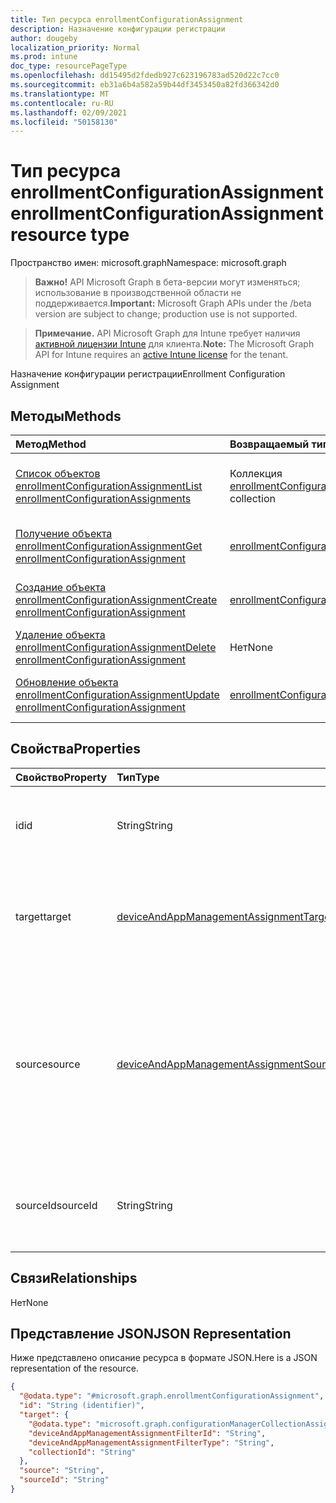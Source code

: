 ```yaml
---
title: Тип ресурса enrollmentConfigurationAssignment
description: Назначение конфигурации регистрации
author: dougeby
localization_priority: Normal
ms.prod: intune
doc_type: resourcePageType
ms.openlocfilehash: dd15495d2fdedb927c623196783ad520d22c7cc0
ms.sourcegitcommit: eb31a6b4a582a59b44df3453450a82fd366342d0
ms.translationtype: MT
ms.contentlocale: ru-RU
ms.lasthandoff: 02/09/2021
ms.locfileid: "50158130"
---
```

# <a name="enrollmentconfigurationassignment-resource-type"></a><span data-ttu-id="2ffeb-103">Тип ресурса enrollmentConfigurationAssignment</span><span class="sxs-lookup"><span data-stu-id="2ffeb-103">enrollmentConfigurationAssignment resource type</span></span>

<span data-ttu-id="2ffeb-104">Пространство имен: microsoft.graph</span><span class="sxs-lookup"><span data-stu-id="2ffeb-104">Namespace: microsoft.graph</span></span>

> <span data-ttu-id="2ffeb-105">**Важно!** API Microsoft Graph в бета-версии могут изменяться; использование в производственной области не поддерживается.</span><span class="sxs-lookup"><span data-stu-id="2ffeb-105">**Important:** Microsoft Graph APIs under the /beta version are subject to change; production use is not supported.</span></span>

> <span data-ttu-id="2ffeb-106">**Примечание.** API Microsoft Graph для Intune требует наличия [активной лицензии Intune](https://go.microsoft.com/fwlink/?linkid=839381) для клиента.</span><span class="sxs-lookup"><span data-stu-id="2ffeb-106">**Note:** The Microsoft Graph API for Intune requires an [active Intune license](https://go.microsoft.com/fwlink/?linkid=839381) for the tenant.</span></span>

<span data-ttu-id="2ffeb-107">Назначение конфигурации регистрации</span><span class="sxs-lookup"><span data-stu-id="2ffeb-107">Enrollment Configuration Assignment</span></span>

## <a name="methods"></a><span data-ttu-id="2ffeb-108">Методы</span><span class="sxs-lookup"><span data-stu-id="2ffeb-108">Methods</span></span>
|<span data-ttu-id="2ffeb-109">Метод</span><span class="sxs-lookup"><span data-stu-id="2ffeb-109">Method</span></span>|<span data-ttu-id="2ffeb-110">Возвращаемый тип</span><span class="sxs-lookup"><span data-stu-id="2ffeb-110">Return Type</span></span>|<span data-ttu-id="2ffeb-111">Описание</span><span class="sxs-lookup"><span data-stu-id="2ffeb-111">Description</span></span>|
|:---|:---|:---|
|[<span data-ttu-id="2ffeb-112">Список объектов enrollmentConfigurationAssignment</span><span class="sxs-lookup"><span data-stu-id="2ffeb-112">List enrollmentConfigurationAssignments</span></span>](../api/intune-onboarding-enrollmentconfigurationassignment-list.md)|<span data-ttu-id="2ffeb-113">Коллекция [enrollmentConfigurationAssignment](../resources/intune-onboarding-enrollmentconfigurationassignment.md)</span><span class="sxs-lookup"><span data-stu-id="2ffeb-113">[enrollmentConfigurationAssignment](../resources/intune-onboarding-enrollmentconfigurationassignment.md) collection</span></span>|<span data-ttu-id="2ffeb-114">Список свойств и связей объектов [enrollmentConfigurationAssignment](../resources/intune-onboarding-enrollmentconfigurationassignment.md).</span><span class="sxs-lookup"><span data-stu-id="2ffeb-114">List properties and relationships of the [enrollmentConfigurationAssignment](../resources/intune-onboarding-enrollmentconfigurationassignment.md) objects.</span></span>|
|[<span data-ttu-id="2ffeb-115">Получение объекта enrollmentConfigurationAssignment</span><span class="sxs-lookup"><span data-stu-id="2ffeb-115">Get enrollmentConfigurationAssignment</span></span>](../api/intune-onboarding-enrollmentconfigurationassignment-get.md)|[<span data-ttu-id="2ffeb-116">enrollmentConfigurationAssignment</span><span class="sxs-lookup"><span data-stu-id="2ffeb-116">enrollmentConfigurationAssignment</span></span>](../resources/intune-onboarding-enrollmentconfigurationassignment.md)|<span data-ttu-id="2ffeb-117">Чтение свойств и связей объекта [enrollmentConfigurationAssignment](../resources/intune-onboarding-enrollmentconfigurationassignment.md).</span><span class="sxs-lookup"><span data-stu-id="2ffeb-117">Read properties and relationships of the [enrollmentConfigurationAssignment](../resources/intune-onboarding-enrollmentconfigurationassignment.md) object.</span></span>|
|[<span data-ttu-id="2ffeb-118">Создание объекта enrollmentConfigurationAssignment</span><span class="sxs-lookup"><span data-stu-id="2ffeb-118">Create enrollmentConfigurationAssignment</span></span>](../api/intune-onboarding-enrollmentconfigurationassignment-create.md)|[<span data-ttu-id="2ffeb-119">enrollmentConfigurationAssignment</span><span class="sxs-lookup"><span data-stu-id="2ffeb-119">enrollmentConfigurationAssignment</span></span>](../resources/intune-onboarding-enrollmentconfigurationassignment.md)|<span data-ttu-id="2ffeb-120">Создание объекта [enrollmentConfigurationAssignment](../resources/intune-onboarding-enrollmentconfigurationassignment.md).</span><span class="sxs-lookup"><span data-stu-id="2ffeb-120">Create a new [enrollmentConfigurationAssignment](../resources/intune-onboarding-enrollmentconfigurationassignment.md) object.</span></span>|
|[<span data-ttu-id="2ffeb-121">Удаление объекта enrollmentConfigurationAssignment</span><span class="sxs-lookup"><span data-stu-id="2ffeb-121">Delete enrollmentConfigurationAssignment</span></span>](../api/intune-onboarding-enrollmentconfigurationassignment-delete.md)|<span data-ttu-id="2ffeb-122">Нет</span><span class="sxs-lookup"><span data-stu-id="2ffeb-122">None</span></span>|<span data-ttu-id="2ffeb-123">Удаляет объект [enrollmentConfigurationAssignment](../resources/intune-onboarding-enrollmentconfigurationassignment.md).</span><span class="sxs-lookup"><span data-stu-id="2ffeb-123">Deletes a [enrollmentConfigurationAssignment](../resources/intune-onboarding-enrollmentconfigurationassignment.md).</span></span>|
|[<span data-ttu-id="2ffeb-124">Обновление объекта enrollmentConfigurationAssignment</span><span class="sxs-lookup"><span data-stu-id="2ffeb-124">Update enrollmentConfigurationAssignment</span></span>](../api/intune-onboarding-enrollmentconfigurationassignment-update.md)|[<span data-ttu-id="2ffeb-125">enrollmentConfigurationAssignment</span><span class="sxs-lookup"><span data-stu-id="2ffeb-125">enrollmentConfigurationAssignment</span></span>](../resources/intune-onboarding-enrollmentconfigurationassignment.md)|<span data-ttu-id="2ffeb-126">Обновление свойств объекта [enrollmentConfigurationAssignment](../resources/intune-onboarding-enrollmentconfigurationassignment.md).</span><span class="sxs-lookup"><span data-stu-id="2ffeb-126">Update the properties of a [enrollmentConfigurationAssignment](../resources/intune-onboarding-enrollmentconfigurationassignment.md) object.</span></span>|

## <a name="properties"></a><span data-ttu-id="2ffeb-127">Свойства</span><span class="sxs-lookup"><span data-stu-id="2ffeb-127">Properties</span></span>
|<span data-ttu-id="2ffeb-128">Свойство</span><span class="sxs-lookup"><span data-stu-id="2ffeb-128">Property</span></span>|<span data-ttu-id="2ffeb-129">Тип</span><span class="sxs-lookup"><span data-stu-id="2ffeb-129">Type</span></span>|<span data-ttu-id="2ffeb-130">Описание</span><span class="sxs-lookup"><span data-stu-id="2ffeb-130">Description</span></span>|
|:---|:---|:---|
|<span data-ttu-id="2ffeb-131">id</span><span class="sxs-lookup"><span data-stu-id="2ffeb-131">id</span></span>|<span data-ttu-id="2ffeb-132">String</span><span class="sxs-lookup"><span data-stu-id="2ffeb-132">String</span></span>|<span data-ttu-id="2ffeb-133">Ключ назначения конфигурации регистрации</span><span class="sxs-lookup"><span data-stu-id="2ffeb-133">Key of the enrollment configuration assignment</span></span>|
|<span data-ttu-id="2ffeb-134">target</span><span class="sxs-lookup"><span data-stu-id="2ffeb-134">target</span></span>|[<span data-ttu-id="2ffeb-135">deviceAndAppManagementAssignmentTarget</span><span class="sxs-lookup"><span data-stu-id="2ffeb-135">deviceAndAppManagementAssignmentTarget</span></span>](../resources/intune-shared-deviceandappmanagementassignmenttarget.md)|<span data-ttu-id="2ffeb-136">Представляет назначение управляемым устройствам в клиенте</span><span class="sxs-lookup"><span data-stu-id="2ffeb-136">Represents an assignment to managed devices in the tenant</span></span>|
|<span data-ttu-id="2ffeb-137">source</span><span class="sxs-lookup"><span data-stu-id="2ffeb-137">source</span></span>|[<span data-ttu-id="2ffeb-138">deviceAndAppManagementAssignmentSource</span><span class="sxs-lookup"><span data-stu-id="2ffeb-138">deviceAndAppManagementAssignmentSource</span></span>](../resources/intune-shared-deviceandappmanagementassignmentsource.md)|<span data-ttu-id="2ffeb-139">Тип ресурса, используемого для развертывания в группе, напрямую или в наборе политик.</span><span class="sxs-lookup"><span data-stu-id="2ffeb-139">Type of resource used for deployment to a group, direct or policySet.</span></span> <span data-ttu-id="2ffeb-140">Возможные значения: `direct`, `policySets`.</span><span class="sxs-lookup"><span data-stu-id="2ffeb-140">Possible values are: `direct`, `policySets`.</span></span>|
|<span data-ttu-id="2ffeb-141">sourceId</span><span class="sxs-lookup"><span data-stu-id="2ffeb-141">sourceId</span></span>|<span data-ttu-id="2ffeb-142">String</span><span class="sxs-lookup"><span data-stu-id="2ffeb-142">String</span></span>|<span data-ttu-id="2ffeb-143">Идентификатор ресурса, используемой для развертывания в группе</span><span class="sxs-lookup"><span data-stu-id="2ffeb-143">Identifier for resource used for deployment to a group</span></span>|

## <a name="relationships"></a><span data-ttu-id="2ffeb-144">Связи</span><span class="sxs-lookup"><span data-stu-id="2ffeb-144">Relationships</span></span>
<span data-ttu-id="2ffeb-145">Нет</span><span class="sxs-lookup"><span data-stu-id="2ffeb-145">None</span></span>

## <a name="json-representation"></a><span data-ttu-id="2ffeb-146">Представление JSON</span><span class="sxs-lookup"><span data-stu-id="2ffeb-146">JSON Representation</span></span>
<span data-ttu-id="2ffeb-147">Ниже представлено описание ресурса в формате JSON.</span><span class="sxs-lookup"><span data-stu-id="2ffeb-147">Here is a JSON representation of the resource.</span></span>
<!-- {
  "blockType": "resource",
  "keyProperty": "id",
  "@odata.type": "microsoft.graph.enrollmentConfigurationAssignment"
}
-->
``` json
{
  "@odata.type": "#microsoft.graph.enrollmentConfigurationAssignment",
  "id": "String (identifier)",
  "target": {
    "@odata.type": "microsoft.graph.configurationManagerCollectionAssignmentTarget",
    "deviceAndAppManagementAssignmentFilterId": "String",
    "deviceAndAppManagementAssignmentFilterType": "String",
    "collectionId": "String"
  },
  "source": "String",
  "sourceId": "String"
}
```




